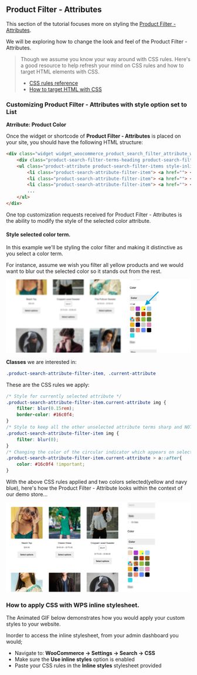 
## Product Filter - Attributes

This section of the tutorial focuses more on styling the [Product Filter - Attributes](https://docs.woocommerce.com/document/woocommerce-product-search/widgets/product-filter-attributes/). 

We will be exploring how to change the look and feel of the Product Filter - Attributes.
> 
> Though we assume you know your way around with CSS rules. Here's a good resource to help refresh your mind on CSS rules and how to target HTML elements with CSS.
> * [CSS rules reference](https://developer.mozilla.org/en-US/docs/Web/CSS/Reference)
> * [How to target HTML with CSS](https://developer.mozilla.org/en-US/docs/Learn/CSS/Building_blocks/Selectors)



### Customizing Product Filter - Attributes with style option set to List
**Atrribute: Product Color**

Once the widget or shortcode of **Product Filter - Attributes** is placed on your site, you should have the following HTML structure:

``` html
<div class="widget widget_woocommerce_product_search_filter_attribute_widget">
    <div class="product-search-filter-terms-heading product-search-filter-attribute-heading" id="product-search-filter-attribute-heading-0">Color</div>
    <ul class="product-attribute product-search-filter-items style-inline">
        <li class="product-search-attribute-filter-item"> <a href=""> <img src="..."/> </a> </li>
        <li class="product-search-attribute-filter-item"> <a href=""> <img src="..."/> </a> </li>
        <li class="product-search-attribute-filter-item"> <a href=""> <img src="..."/> </a> </li>
        ...
    </ul>
</div>
```

One top customization requests received for Product Filter - Attributes is the ability to modify the style of the selected color attribute.

#### Style selected color term.
In this example we'll be styling the color filter and making it distinctive as you select a color term. 

For instance, assume we wish you filter all yellow products and we would want to blur out the selected color so it stands out from the rest. 

![Product Filter - categories Example 1](/afcolor-before.jpg)

**Classes** we are interested in:
```css
.product-search-attribute-filter-item, .current-attribute
```
These are the CSS rules we apply:


``` css
/* Style for currently selected attribute */
.product-search-attribute-filter-item.current-attribute img {
	filter: blur(0.15rem);
	border-color: #16c0f4;
}
/* Style to keep all the other unselected attribute terms sharp and NOT blurred */
.product-search-attribute-filter-item img {
    filter: blur(0);
}
/* Changing the color of the circular indicator which appears on selected attribute terms*/
.product-search-attribute-filter-item.current-attribute > a::after{
	color: #16c0f4 !important;
}
```
With the above CSS rules applied and two colors selected(yellow and navy blue), here's how the Product Filter - Attribute looks within the context of our demo store...

![Product Filter - categories Example 2](/afcolor-after.jpg)

### How to apply CSS with WPS inline stylesheet.
The Animated GIF below demonstrates how you would apply your custom styles to your website.

Inorder to access the inline stylesheet, from your admin dashboard you would;
* Navigate to: **WooCommerce -> Settings -> Search -> CSS**
* Make sure the **Use inline styles** option is enabled
* Paste your CSS rules in the **Inline styles** stylesheet provided